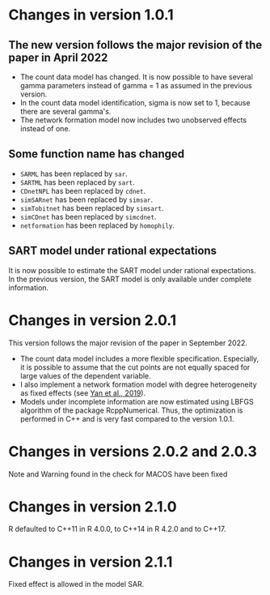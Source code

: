 # Changes in version 1.0.1
## The new version follows the major revision of the paper in April 2022
- The count data model has changed. It is now possible to have several gamma parameters instead of gamma = 1 as assumed in the previous version.
- In the count data model identification, sigma is now set to 1, because there are several gamma's.
- The network formation model now includes two unobserved effects instead of one.

## Some function name has changed
- `SARML` has been replaced by `sar`.
- `SARTML` has been replaced by `sart`.
- `CDnetNPL` has been replaced by `cdnet`.
- `simSARnet` has been replaced by `simsar`.
- `simTobitnet` has been replaced by `simsart`.
- `simCDnet` has been replaced by `simcdnet`.
- `netformation` has been replaced by `homophily`.

## SART model under rational expectations
It is now possible to estimate the SART model under rational expectations. In the previous version, the SART model is only available under complete information.

# Changes in version 2.0.1
This version follows the major revision of the paper in September 2022. 
- The count data model includes a more flexible specification. Especially, it is possible to assume that the cut points are not equally spaced for large values of the dependent variable. 
- I also implement a network formation model with degree heterogeneity as fixed effects (see [Yan et al., 2019](https://doi.org/10.1080/01621459.2018.1448829)).
- Models under incomplete information are now estimated using LBFGS algorithm of the package RcppNumerical. Thus, the optimization is performed in C++ and is very fast compared to the version 1.0.1.

# Changes in versions 2.0.2 and 2.0.3
Note and Warning found in the check for MACOS have been fixed

# Changes in version 2.1.0
R defaulted to C++11 in R 4.0.0, to C++14 in R 4.2.0 and to C++17.

# Changes in version 2.1.1
Fixed effect is allowed in the model SAR.